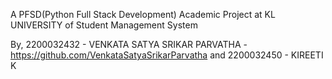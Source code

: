 A PFSD(Python Full Stack Development) Academic Project at KL UNIVERSITY of Student Management System

By,
2200032432 - VENKATA SATYA SRIKAR PARVATHA - https://github.com/VenkataSatyaSrikarParvatha and 
2200032450 - KIREETI K
